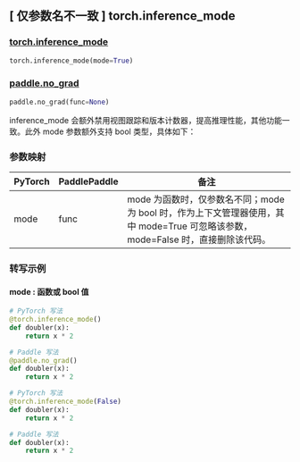 ## [ 仅参数名不一致 ] torch.inference_mode

### [torch.inference_mode](https://pytorch.org/docs/stable/generated/torch.no_grad.html)

```python
torch.inference_mode(mode=True)
```

### [paddle.no_grad](https://www.paddlepaddle.org.cn/documentation/docs/zh/api/paddle/no_grad_cn.html)

```python
paddle.no_grad(func=None)
```

inference_mode 会额外禁用视图跟踪和版本计数器，提高推理性能，其他功能一致。此外 mode 参数额外支持 bool 类型，具体如下：

### 参数映射

| PyTorch     | PaddlePaddle | 备注                                                                                      |
| ----------- | ------------ | ----------------------------------------------------------------------------------------- |
| mode   | func      | mode 为函数时，仅参数名不同；mode 为 bool 时，作为上下文管理器使用，其中 mode=True 可忽略该参数，mode=False 时，直接删除该代码。 |

### 转写示例
#### mode : 函数或 bool 值
```python
# PyTorch 写法
@torch.inference_mode()
def doubler(x):
    return x * 2

# Paddle 写法
@paddle.no_grad()
def doubler(x):
    return x * 2

# PyTorch 写法
@torch.inference_mode(False)
def doubler(x):
    return x * 2

# Paddle 写法
def doubler(x):
    return x * 2
```
